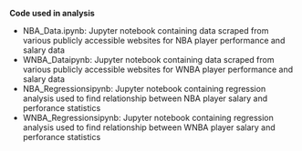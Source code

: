 **Code used in analysis**
- NBA_Data.ipynb: Jupyter notebook containing data scraped from various publicly accessible websites for NBA player performance and salary data
- WNBA_Dataipynb: Jupyter notebook containing data scraped from various publicly accessible websites for WNBA player performance and salary data
- NBA_Regressionsipynb: Jupyter notebook containing regression analysis used to find relationship between NBA player salary and perforance statistics
- WNBA_Regressionsipynb: Jupyter notebook containing regression analysis used to find relationship between WNBA player salary and perforance statistics

